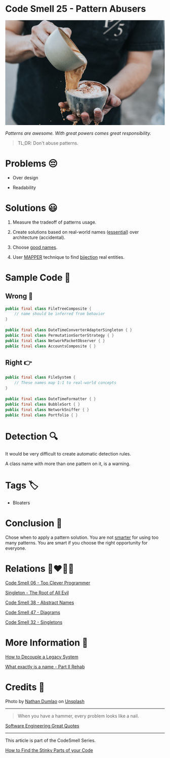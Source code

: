 # Code Smell 25 - Pattern Abusers

![Code Smell 25 - Pattern Abusers](Code%20Smell%2025%20-%20Pattern%20Abusers.jpeg)

*Patterns are awesome. With great powers comes great responsibility.*

> TL;DR: Don't abuse patterns.

# Problems 😔 

- Over design

- Readability

# Solutions 😃

1. Measure the tradeoff of patterns usage.

2. Create solutions based on real-world names ([essential](https://github.com/mcsee/Software-Design-Articles/tree/main/Articles/Theory/No%20Silver%20Bullet/readme.md)) over architecture (accidental).

3. Choose [good names](https://github.com/mcsee/Software-Design-Articles/tree/main/Articles/Theory/What%20exactly%20is%20a%20name%20-%20Part%20II%20Rehab/readme.md).

4. User [MAPPER](https://github.com/mcsee/Software-Design-Articles/tree/main/Articles/Theory/What%20is%20(wrong%20with)%20software/readme.md) technique to find [bijection](https://github.com/mcsee/Software-Design-Articles/tree/main/Articles/Theory/The%20One%20and%20Only%20Software%20Design%20Principle/readme.md) real entities.

# Sample Code 📖

## Wrong 🚫

<!-- [Gist Url](https://gist.github.com/mcsee/a94aac5dd5fee1e1c19b4b07e87e7887) -->

```java
public final class FileTreeComposite {
    // name should be inferred from behavior
}
    
public final class DateTimeConverterAdapterSingleton { }
public final class PermutationSorterStrategy { } 
public final class NetworkPacketObserver { }    
public final class AccountsComposite { }
```

## Right 👉

<!-- [Gist Url](https://gist.github.com/mcsee/9adec62e0637199e351100eb2ece56f2) -->

```java
public final class FileSystem {
    // These names map 1:1 to real-world concepts
}

public final class DateTimeFormatter { }
public final class BubbleSort { }
public final class NetworkSniffer { }
public final class Portfolio { }
```

# Detection 🔍

It would be very difficult to create automatic detection rules. 

A class name with more than one pattern on it, is a warning.

# Tags 🏷️

- Bloaters

# Conclusion 🏁

Chose when to apply a pattern solution. You are not [smarter](https://github.com/mcsee/Software-Design-Articles/tree/main/Articles/Code%20Smells/Code%20Smell%2006%20-%20Too%20Clever%20Programmer/readme.md) for using too many patterns. You are smart if you choose the right opportunity for everyone.

# Relations 👩‍❤️‍💋‍👨

[Code Smell 06 - Too Clever Programmer](https://github.com/mcsee/Software-Design-Articles/tree/main/Articles/Code%20Smells/Code%20Smell%2006%20-%20Too%20Clever%20Programmer/readme.md)

[Singleton - The Root of All Evil](https://github.com/mcsee/Software-Design-Articles/tree/main/Articles/Theory/Singleton%20-%20The%20Root%20of%20All%20Evil/readme.md)

[Code Smell 38 - Abstract Names](https://github.com/mcsee/Software-Design-Articles/tree/main/Articles/Code%20Smells/Code%20Smell%2038%20-%20Abstract%20Names/readme.md)

[Code Smell 47 - Diagrams](https://github.com/mcsee/Software-Design-Articles/tree/main/Articles/Code%20Smells/Code%20Smell%2047%20-%20Diagrams/readme.md)

[Code Smell 32 - Singletons](https://github.com/mcsee/Software-Design-Articles/tree/main/Articles/Code%20Smells/Code%20Smell%2032%20-%20Singletons/readme.md)

# More Information 📕

[How to Decouple a Legacy System](https://github.com/mcsee/Software-Design-Articles/tree/main/Articles/Theory/How%20to%20Decouple%20a%20Legacy%20System/readme.md)

[What exactly is a name - Part II Rehab](https://github.com/mcsee/Software-Design-Articles/tree/main/Articles/Theory/What%20exactly%20is%20a%20name%20-%20Part%20II%20Rehab/readme.md)

# Credits 🙏

Photo by [Nathan Dumlao](https://unsplash.com/@nate_dumlao) on [Unsplash](https://unsplash.com/s/photos/addict)

* * *

> When you have a hammer, every problem looks like a nail.

[Software Engineering Great Quotes](https://github.com/mcsee/Software-Design-Articles/tree/main/Articles/Quotes/Software%20Engineering%20Great%20Quotes/readme.md)

* * *

This article is part of the CodeSmell Series.

[How to Find the Stinky Parts of your Code](https://github.com/mcsee/Software-Design-Articles/tree/main/Articles/Code%20Smells/How%20to%20Find%20the%20Stinky%20parts%20of%20your%20Code/readme.md)